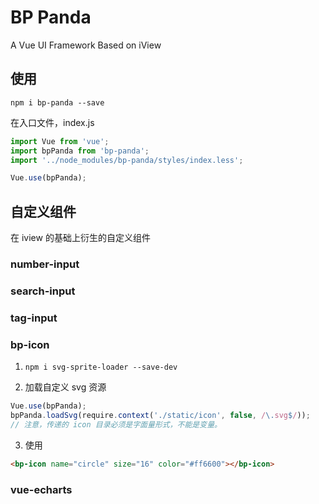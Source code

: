 # BP Panda
A Vue UI Framework Based on iView

## 使用
`npm i bp-panda --save`

在入口文件，index.js
```js
import Vue from 'vue';
import bpPanda from 'bp-panda';
import '../node_modules/bp-panda/styles/index.less';

Vue.use(bpPanda);
```

## 自定义组件
在 iview 的基础上衍生的自定义组件

### number-input

### search-input

### tag-input

### bp-icon
1. `npm i svg-sprite-loader --save-dev`

2. 加载自定义 svg 资源
```js
Vue.use(bpPanda);
bpPanda.loadSvg(require.context('./static/icon', false, /\.svg$/));
// 注意，传递的 icon 目录必须是字面量形式，不能是变量。
```

3. 使用
```html
<bp-icon name="circle" size="16" color="#ff6600"></bp-icon>
```

### vue-echarts